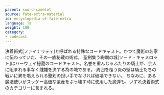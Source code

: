 ```yaml
---
parent: sword-camelot
source: fate-extra-material
id: encyclopedia-of-fate-extra
language: ja
weight: 100
category:
- codecast
---
```


決着術式[ファイナリティ]と呼ばれる特殊なコードキャスト。かつて魔術の名家に伝わっていた、その一族秘蔵の術式。
聖剣集う絢燗の城[ソード・キャメロット]はハーウェイ秘蔵のコードキャスト。名誉を重んじるふたりの騎士が、余人に阻まれる事なく雌雄を決する為の城である。
周囲を覆う炎の壁は騎士たちの戦いに異を唱えられる聖剣の担い手でなければ破壊できない。
ちなみに、ある魔法使いがスッゲー高価な遺産をぶっ壊す時に使用した魔弾も、いずれ決着術式のカテゴリーに含まれる。
